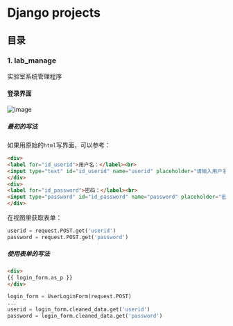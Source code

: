 # Django projects
## 目录
### 1. lab_manage
实验室系统管理程序
#### 登录界面
![image](https://user-images.githubusercontent.com/91482240/200115257-048f84c6-56d5-4901-ae2a-ddfe38dfb3e8.png)

##### 最初的写法
如果用原始的`html`写界面，可以参考：
```html
<div>
<label for="id_userid">用户名：</label><br>
<input type="text" id="id_userid" name="userid" placeholder="请输入用户名" autofocus required/>
</div>
<div>
<label for="id_password">密码：</label><br>
<input type="password" id="id_password" name="password" placeholder="密码不低于6位" required>
</div>
```
在视图里获取表单：
```python
userid = request.POST.get('userid')
password = request.POST.get('password')
```
##### 使用表单的写法
```html
<div>
{{ login_form.as_p }}
</div>
```

```python
login_form = UserLoginForm(request.POST)
...
userid = login_form.cleaned_data.get('userid')
password = login_form.cleaned_data.get('password')
```
